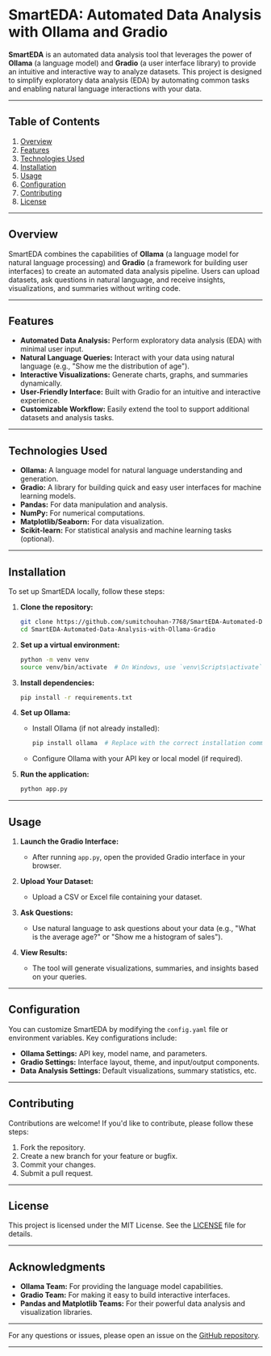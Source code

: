# SmartEDA: Automated Data Analysis with Ollama and Gradio

**SmartEDA** is an automated data analysis tool that leverages the power of **Ollama** (a language model) and **Gradio** (a user interface library) to provide an intuitive and interactive way to analyze datasets. This project is designed to simplify exploratory data analysis (EDA) by automating common tasks and enabling natural language interactions with your data.

---

## Table of Contents
1. [Overview](#overview)
2. [Features](#features)
3. [Technologies Used](#technologies-used)
4. [Installation](#installation)
5. [Usage](#usage)
6. [Configuration](#configuration)
7. [Contributing](#contributing)
8. [License](#license)

---

## Overview

SmartEDA combines the capabilities of **Ollama** (a language model for natural language processing) and **Gradio** (a framework for building user interfaces) to create an automated data analysis pipeline. Users can upload datasets, ask questions in natural language, and receive insights, visualizations, and summaries without writing code.

---

## Features

- **Automated Data Analysis:** Perform exploratory data analysis (EDA) with minimal user input.
- **Natural Language Queries:** Interact with your data using natural language (e.g., "Show me the distribution of age").
- **Interactive Visualizations:** Generate charts, graphs, and summaries dynamically.
- **User-Friendly Interface:** Built with Gradio for an intuitive and interactive experience.
- **Customizable Workflow:** Easily extend the tool to support additional datasets and analysis tasks.

---

## Technologies Used

- **Ollama:** A language model for natural language understanding and generation.
- **Gradio:** A library for building quick and easy user interfaces for machine learning models.
- **Pandas:** For data manipulation and analysis.
- **NumPy:** For numerical computations.
- **Matplotlib/Seaborn:** For data visualization.
- **Scikit-learn:** For statistical analysis and machine learning tasks (optional).

---

## Installation

To set up SmartEDA locally, follow these steps:

1. **Clone the repository:**
   ```bash
   git clone https://github.com/sumitchouhan-7768/SmartEDA-Automated-Data-Analysis-with-Ollama-Gradio.git
   cd SmartEDA-Automated-Data-Analysis-with-Ollama-Gradio
   ```

2. **Set up a virtual environment:**
   ```bash
   python -m venv venv
   source venv/bin/activate  # On Windows, use `venv\Scripts\activate`
   ```

3. **Install dependencies:**
   ```bash
   pip install -r requirements.txt
   ```

4. **Set up Ollama:**
   - Install Ollama (if not already installed):
     ```bash
     pip install ollama  # Replace with the correct installation command
     ```
   - Configure Ollama with your API key or local model (if required).

5. **Run the application:**
   ```bash
   python app.py
   ```

---

## Usage

1. **Launch the Gradio Interface:**
   - After running `app.py`, open the provided Gradio interface in your browser.

2. **Upload Your Dataset:**
   - Upload a CSV or Excel file containing your dataset.

3. **Ask Questions:**
   - Use natural language to ask questions about your data (e.g., "What is the average age?" or "Show me a histogram of sales").

4. **View Results:**
   - The tool will generate visualizations, summaries, and insights based on your queries.

---

## Configuration

You can customize SmartEDA by modifying the `config.yaml` file or environment variables. Key configurations include:

- **Ollama Settings:** API key, model name, and parameters.
- **Gradio Settings:** Interface layout, theme, and input/output components.
- **Data Analysis Settings:** Default visualizations, summary statistics, etc.

---

## Contributing

Contributions are welcome! If you'd like to contribute, please follow these steps:

1. Fork the repository.
2. Create a new branch for your feature or bugfix.
3. Commit your changes.
4. Submit a pull request.

---

## License

This project is licensed under the MIT License. See the [LICENSE](LICENSE) file for details.

---

## Acknowledgments

- **Ollama Team:** For providing the language model capabilities.
- **Gradio Team:** For making it easy to build interactive interfaces.
- **Pandas and Matplotlib Teams:** For their powerful data analysis and visualization libraries.

---

For any questions or issues, please open an issue on the [GitHub repository](https://github.com/sumitchouhan-7768/SmartEDA-Automated-Data-Analysis-with-Ollama-Gradio).

---

